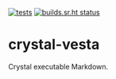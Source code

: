[![tests](https://github.com/ruivieira/crystal-vesta/actions/workflows/main.yml/badge.svg)](https://github.com/ruivieira/crystal-vesta/actions/workflows/main.yml) [![builds.sr.ht status](https://builds.sr.ht/~ruivieira/crystal-vesta/commits/.build.yml.svg)](https://builds.sr.ht/~ruivieira/crystal-vesta/commits/.build.yml?)

# crystal-vesta

Crystal executable Markdown.
